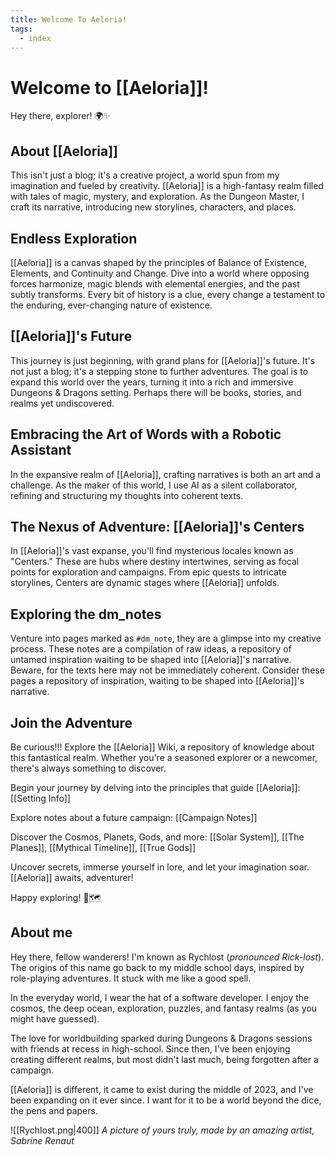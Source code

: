 ```yaml
---
title: Welcome To Aeloria!
tags:
  - index
---
```

# Welcome to [[Aeloria]]!

Hey there, explorer! 🌍✨

## About [[Aeloria]]
This isn't just a blog; it's a creative project, a world spun from my imagination and fueled by creativity. [[Aeloria]] is a high-fantasy realm filled with tales of magic, mystery, and exploration. As the Dungeon Master, I craft its narrative, introducing new storylines, characters, and places.

## Endless Exploration
[[Aeloria]] is a canvas shaped by the principles of Balance of Existence, Elements, and Continuity and Change. Dive into a world where opposing forces harmonize, magic blends with elemental energies, and the past subtly transforms. Every bit of history is a clue, every change a testament to the enduring, ever-changing nature of existence.

## [[Aeloria]]'s Future
This journey is just beginning, with grand plans for [[Aeloria]]'s future. It's not just a blog; it's a stepping stone to further adventures. The goal is to expand this world over the years, turning it into a rich and immersive Dungeons & Dragons setting. Perhaps there will be books, stories, and realms yet undiscovered.

## Embracing the Art of Words with a Robotic Assistant
In the expansive realm of [[Aeloria]], crafting narratives is both an art and a challenge. As the maker of this world, I use AI as a silent collaborator, refining and structuring my thoughts into coherent texts.

## The Nexus of Adventure: [[Aeloria]]'s Centers
In [[Aeloria]]'s vast expanse, you'll find mysterious locales known as "Centers." These are hubs where destiny intertwines, serving as focal points for exploration and campaigns. From epic quests to intricate storylines, Centers are dynamic stages where [[Aeloria]] unfolds.

## Exploring the dm_notes
Venture into pages marked as `#dm_note`, they are a glimpse into my creative process. These notes are a compilation of raw ideas, a repository of untamed inspiration waiting to be shaped into [[Aeloria]]'s narrative. Beware, for the texts here may not be immediately coherent. Consider these pages a repository of inspiration, waiting to be shaped into [[Aeloria]]'s narrative.

## Join the Adventure
Be curious!!! 
Explore the [[Aeloria]] Wiki, a repository of knowledge about this fantastical realm. Whether you're a seasoned explorer or a newcomer, there's always something to discover.

Begin your journey by delving into the principles that guide [[Aeloria]]: [[Setting Info]]

Explore notes about a future campaign: [[Campaign Notes]]

Discover the Cosmos, Planets, Gods, and more: [[Solar System]], [[The Planes]], [[Mythical Timeline]], [[True Gods]]

Uncover secrets, immerse yourself in lore, and let your imagination soar. [[Aeloria]] awaits, adventurer!

Happy exploring! 📜🗺️

## About me

Hey there, fellow wanderers! I'm known as Rychlost (*pronounced Rick-lost*). The origins of this name go back to my middle school days, inspired by role-playing adventures. It stuck with me like a good spell.

In the everyday world, I wear the hat of a software developer. I enjoy the cosmos, the deep ocean, exploration, puzzles, and fantasy realms (as you might have guessed).

The love for worldbuilding sparked during Dungeons & Dragons sessions with friends at recess in high-school. Since then, I've been enjoying creating different realms, but most didn't last much, being forgotten after a campaign. 

[[Aeloria]] is different, it came to exist during the middle of 2023, and I've been expanding on it ever since. I want for it to be a world beyond the dice, the pens and papers. 

![[Rychlost.png|400]]
*A picture of yours truly, made by an amazing artist, Sabrine Renaut*